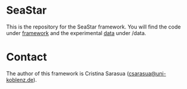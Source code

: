 # SeaStar

This is the repository for the SeaStar framework. You will find the code under [framework](https://github.com/criscod/SeaStar/tree/master/framework) and the experimental [data](https://github.com/criscod/SeaStar/tree/master/data) under /data.

# Contact

The author of this framework is Cristina Sarasua (<csarasua@uni-koblenz.de>).